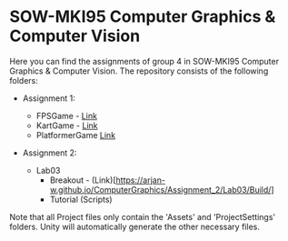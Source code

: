 # SOW-MKI95 Computer Graphics & Computer Vision

Here you can find the assignments of group 4 in SOW-MKI95 Computer Graphics & Computer Vision.
The repository consists of the following folders:
- Assignment 1:
  - FPSGame - [Link](https://arjan-w.github.io/ComputerGraphics/Assignment_1/FPSGame/)
  - KartGame - [Link](https://arjan-w.github.io/ComputerGraphics/Assignment_1/KartGame/Build/KartGekkies/)
  - PlatformerGame [Link](https://arjan-w.github.io/ComputerGraphics/Assignment_1/PlatformerGame/)
    
- Assignment 2:
  - Lab03
    - Breakout - (Link)[https://arjan-w.github.io/ComputerGraphics/Assignment_2/Lab03/Build/]
    - Tutorial (Scripts)

Note that all Project files only contain the 'Assets' and 'ProjectSettings' folders. Unity will automatically generate the other necessary files.
